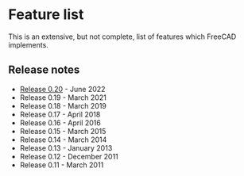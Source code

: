 # Feature list

This is an extensive, but not complete, list of features which FreeCAD implements.

## Release notes

- [Release 0.20](https://github.com/gauriimaheshwarii/FreeCAD-docusaurus/blob/master/src/pages/release-notes-0.20.js) - June 2022
- Release 0.19 - March 2021
- Release 0.18 - March 2019
- Release 0.17 - April 2018
- Release 0.16 - April 2016
- Release 0.15 - March 2015
- Release 0.14 - March 2014
- Release 0.13 - January 2013
- Release 0.12 - December 2011
- Release 0.11 - March 2011